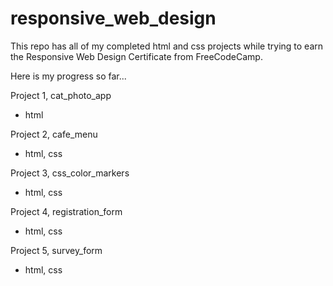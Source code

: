 # responsive_web_design

This repo has all of my completed html and css projects while trying to earn 
the Responsive Web Design Certificate from FreeCodeCamp.

Here is my progress so far...

Project 1, cat_photo_app

- html

Project 2, cafe_menu

- html, css

Project 3, css_color_markers

- html, css

Project 4, registration_form

- html, css

Project 5, survey_form

- html, css